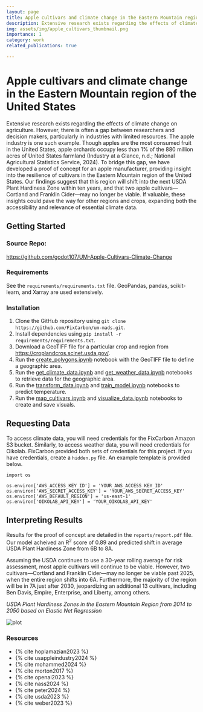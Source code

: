 ```yaml
---
layout: page
title: Apple cultivars and climate change in the Eastern Mountain region of the United States
description: Extensive research exists regarding the effects of climate change on agriculture. However, there is often a gap between researchers and decision makers, particularly in industries with limited resources. The apple industry is one such example. Though apples are the most consumed fruit in the United States, apple orchards occupy less than 1% of the 880 million acres of United States farmland (Industry at a Glance, n.d.; National Agricultural Statistics Service, 2024).
img: assets/img/apple_cultivars_thumbnail.png
importance: 1
category: work
related_publications: true

---
```


# Apple cultivars and climate change in the Eastern Mountain region of the United States
Extensive research exists regarding the effects of climate change on agriculture. However, there is often a gap between researchers and decision makers, particularly in industries with limited resources. The apple industry is one such example. Though apples are the most consumed fruit in the United States, apple orchards occupy less than 1% of the 880 million acres of United States farmland (Industry at a Glance, n.d.; National Agricultural Statistics Service, 2024). To bridge this gap, we have developed a proof of concept for an apple manufacturer, providing insight into the resilience of cultivars in the Eastern Mountain region of the United States. Our findings suggest that this region will shift into the next USDA Plant Hardiness Zone within ten years, and that two apple cultivars—Cortland and Franklin Cider—may no longer be viable. If valuable, these insights could pave the way for other regions and crops, expanding both the accessibility and relevance of essential climate data.

## Getting Started
### Source Repo:
<a href = 'https://github.com/godot107/UM-Apple-Cultivars-Climate-Change'>https://github.com/godot107/UM-Apple-Cultivars-Climate-Change</a>
### Requirements
See the `requirements/requirements.txt` file. GeoPandas, pandas, scikit-learn, and Xarray are used extensively.
### Installation
1. Clone the GitHub repository using `git clone https://github.com/FixCarbon/um-mads.git`.
2. Install dependencies using `pip install -r requirements/requirements.txt`.
3. Download a GeoTIFF file for a particular crop and region from <a href = "https://croplandcros.scinet.usda.gov/">https://croplandcros.scinet.usda.gov/</a>.
4. Run the [create_polygons.ipynb](https://github.com/godot107/UM-Apple-Cultivars-Climate-Change/blob/main/notebooks/create_polygons.ipynb) notebook with the GeoTIFF file to define a geographic area.
5. Run the [get_climate_data.ipynb](https://github.com/godot107/UM-Apple-Cultivars-Climate-Change/blob/main/notebooks/get_climate_data.ipynb) and [get_weather_data.ipynb](https://github.com/godot107/UM-Apple-Cultivars-Climate-Change/blob/main/notebooks/get_weather_data.ipynb) notebooks to retrieve data for the geographic area.
6. Run the [transform_data.ipynb](https://github.com/godot107/UM-Apple-Cultivars-Climate-Change/blob/main/notebooks/transform_data.ipynb) and [train_model.ipynb](https://github.com/godot107/UM-Apple-Cultivars-Climate-Change/blob/main/notebooks/train_model.ipynb) notebooks to predict temperature.
7. Run the [map_cultivars.ipynb](https://github.com/godot107/UM-Apple-Cultivars-Climate-Change/blob/main/notebooks/map_cultivars.ipynb) and [visualize_data.ipynb](https://github.com/godot107/UM-Apple-Cultivars-Climate-Change/blob/main/notebooks/visualize_data.ipynb) notebooks to create and save visuals.
## Requesting Data
To access climate data, you will need credentials for the FixCarbon Amazon S3 bucket. Similarly, to access weather data, you will need credentials for Oikolab. FixCarbon provided both sets of credentials for this project. If you have credentials, create a `hidden.py` file. An example template is provided below.

```
import os

os.environ['AWS_ACCESS_KEY_ID'] = 'YOUR_AWS_ACCESS_KEY_ID'
os.environ['AWS_SECRET_ACCESS_KEY'] = 'YOUR_AWS_SECRET_ACCESS_KEY'
os.environ['AWS_DEFAULT_REGION'] = 'us-east-1'
os.environ['OIKOLAB_API_KEY'] = 'YOUR_OIKOLAB_API_KEY'
```

## Interpreting Results
Results for the proof of concept are detailed in the `reports/report.pdf` file. Our model acheived an R<sup>2</sup> score of 0.89 and predicted shift in average USDA Plant Hardiness Zone from 6B to 8A. 

Assuming the USDA continues to use a 30-year rolling average for risk assessment, most apple cultivars will continue to be viable. However, two cultivars—Cortland and Franklin Cider—may no longer be viable past 2025, when the entire region shifts into 6A. Furthermore, the majority of the region will be in 7A just after 2030, jeopardizing an additional 13 cultivars, including Ben Davis, Empire, Enterprise, and Liberty, among others.

_USDA Plant Hardiness Zones in the Eastern Mountain Region from 2014 to 2050 based on Elastic Net Regression_

![plot](https://github.com/godot107/UM-Apple-Cultivars-Climate-Change/raw/main/reports/figures/fig4_weather_usda.gif)

### Resources
- {% cite hoplamazian2023 %}
- {% cite usappleindustry2024 %}
- {% cite mohammed2024 %}
- {% cite morton2017 %}
- {% cite openai2023 %}
- {% cite nass2024 %}
- {% cite peter2024 %}
- {% cite usda2023 %}
- {% cite weber2023 %}
